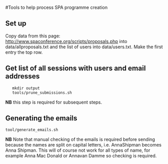 #Tools to help process SPA programme creation

## Set up
Copy data from this page: http://www.spaconference.org/scripts/proposals.php into data/allproposals.txt and the list of users into data/users.txt.
Make the first entry the top row.

## Get list of all sessions with users and email addresses

```
   mkdir output
   tools/prune_submissions.sh
```

**NB** this step is required for subsequent steps.

## Generating the emails

    tool/generate_emails.sh

**NB** Note that manual checking of the emails is required before sending because the names are split on capital letters, i.e. AnnaShipman becomes Anna Shipman. This will of course not work for all types of name, for example Anna Mac Donald or Annavan Damme so checking is required.
